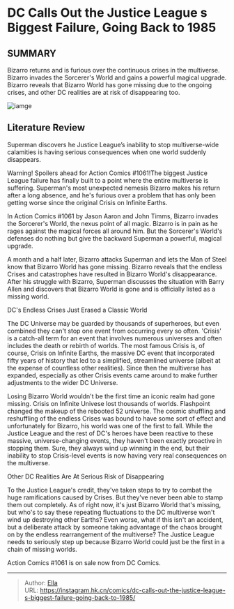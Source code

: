 # DC Calls Out the Justice League s Biggest Failure, Going Back to 1985


## SUMMARY 



  Bizarro returns and is furious over the continuous crises in the multiverse.   Bizarro invades the Sorcerer&#39;s World and gains a powerful magical upgrade.   Bizarro reveals that Bizarro World has gone missing due to the ongoing crises, and other DC realities are at risk of disappearing too.  

![iamge](https://static1.srcdn.com/wordpress/wp-content/uploads/2023/08/justice-league-75-cover-dc.jpg)

## Literature Review

Superman discovers he Justice League’s inability to stop multiverse-wide calamities is having serious consequences when one world suddenly disappears.




Warning! Spoilers ahead for Action Comics #1061!The biggest Justice League failure has finally built to a point where the entire multiverse is suffering. Superman&#39;s most unexpected nemesis Bizarro makes his return after a long absence, and he&#39;s furious over a problem that has only been getting worse since the original Crisis on Infinite Earths.




In Action Comics #1061 by Jason Aaron and John Timms, Bizarro invades the Sorcerer&#39;s World, the nexus point of all magic. Bizarro is in pain as he rages against the magical forces all around him. But the Sorcerer&#39;s World&#39;s defenses do nothing but give the backward Superman a powerful, magical upgrade.

          

A month and a half later, Bizarro attacks Superman and lets the Man of Steel know that Bizarro World has gone missing. Bizarro reveals that the endless Crises and catastrophes have resulted in Bizarro World&#39;s disappearance. After his struggle with Bizarro, Superman discusses the situation with Barry Allen and discovers that Bizarro World is gone and is officially listed as a missing world.


 DC&#39;s Endless Crises Just Erased a Classic World 
          




The DC Universe may be guarded by thousands of superheroes, but even combined they can&#39;t stop one event from occurring every so often. &#39;Crisis&#39; is a catch-all term for an event that involves numerous universes and often includes the death or rebirth of worlds. The most famous Crisis is, of course, Crisis on Infinite Earths, the massive DC event that incorporated fifty years of history that led to a simplified, streamlined universe (albeit at the expense of countless other realities). Since then the multiverse has expanded, especially as other Crisis events came around to make further adjustments to the wider DC Universe.

Losing Bizarro World wouldn&#39;t be the first time an iconic realm had gone missing. Crisis on Infinite Univese lost thousands of worlds. Flashpoint changed the makeup of the rebooted 52 universe. The cosmic shuffling and reshuffling of the endless Crises was bound to have some sort of effect and unfortunately for Bizarro, his world was one of the first to fall. While the Justice League and the rest of DC&#39;s heroes have been reactive to these massive, universe-changing events, they haven&#39;t been exactly proactive in stopping them. Sure, they always wind up winning in the end, but their inability to stop Crisis-level events is now having very real consequences on the multiverse.






 Other DC Realities Are At Serious Risk of Disappearing 
          

To the Justice League&#39;s credit, they&#39;ve taken steps to try to combat the huge ramifications caused by Crises. But they&#39;ve never been able to stamp them out completely. As of right now, it&#39;s just Bizarro World that&#39;s missing, but who&#39;s to say these repeating fluctuations to the DC multiverse won&#39;t wind up destroying other Earths? Even worse, what if this isn&#39;t an accident, but a deliberate attack by someone taking advantage of the chaos brought on by the endless rearrangement of the multiverse? The Justice League needs to seriously step up because Bizarro World could just be the first in a chain of missing worlds.

Action Comics #1061 is on sale now from DC Comics.



---

> Author: [Ella](https://instagram.hk.cn/)  
> URL: https://instagram.hk.cn/comics/dc-calls-out-the-justice-league-s-biggest-failure-going-back-to-1985/  

